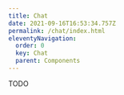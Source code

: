 ```yaml
---
title: Chat
date: 2021-09-16T16:53:34.757Z
permalink: /chat/index.html
eleventyNavigation:
  order: 0
  key: Chat
  parent: Components
---
```


TODO
